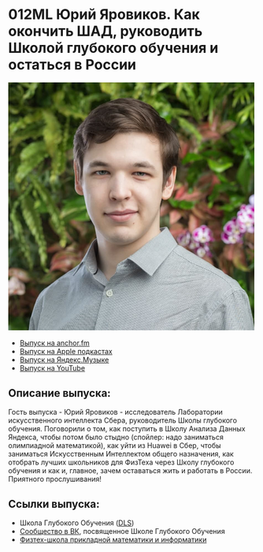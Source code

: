 # 012ML Юрий Яровиков. Как окончить ШАД, руководить Школой глубокого обучения и остаться в России

<img src="foto/Yarovikov.png" width="500"/>

- [Выпуск на anchor.fm](https://anchor.fm/kmsrus/episodes/012-ML-emnnub)
- [Выпуск на Apple подкастах](https://podcasts.apple.com/ru/podcast/machine-learning-podcast/id1495052772?l=en&i=1000499530384)
- [Выпуск на Яндекс.Музыке](https://music.yandex.ru/album/9781458/track/73860538)
- [Выпуск на YouTube](https://youtu.be/BSUrpd3C5CE)

## Описание выпуска:

Гость выпуска - Юрий Яровиков - исследователь Лаборатории искусственного интеллекта Сбера, руководитель Школы глубокого обучения. Поговорили о том, как поступить в Школу Анализа Данных Яндекса, чтобы потом было стыдно (спойлер: надо заниматься олимпиадной математикой), как уйти из Huawei в Сбер, чтобы заниматься Искусственным Интеллектом общего назначения, как отобрать лучших школьников для ФизТеха через Школу глубокого обучения и как и, главное, зачем оставаться жить и работать в России. Приятного прослушивания!

## Ссылки выпуска:

- Школа Глубокого Обучения ([DLS](https://www.dlschool.org/))
- [Сообщество в ВК](https://vk.com/dlschool_mipt), посвященное Школе Глубокого Обучения
- [Физтех-школа прикладной математики и информатики](https://mipt.ru/education/departments/fpmi/)
